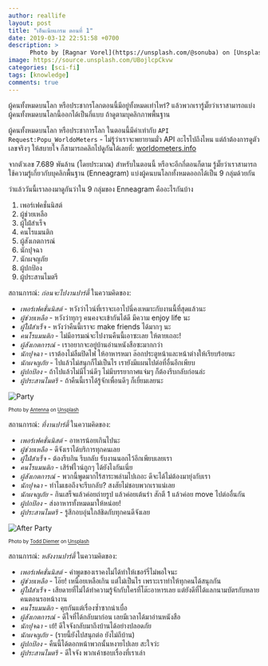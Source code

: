 ```yaml
---
author: reallife
layout: post
title: "เอ็นเนียแกรม ตอนที่ 1"
date: 2019-03-12 22:51:58 +0700
description: >
      Photo by [Ragnar Vorel](https://unsplash.com/@sonuba) on [Unsplash](https://unsplash.com/)
image: https://source.unsplash.com/UBojlcpCkvw
categories: [sci-fi]
tags: [knowledge]
comments: true
---
```

ผู้คนทั้งหมดบนโลก หรือประชากรโลกตอนนี้มีอยู่ทั้งหมดเท่าไหร่? แล้วพวกเรารู้มั๊ยว่าเราสามารถแบ่งผู้คนทั้งหมดบนโลกนี้ออกได้เป็นกี่แบบ ถ้าดูตามบุคลิกภาพพื้นฐาน

ผู้คนทั้งหมดบนโลก หรือประชาการโลก ในตอนนี้มีค่าเท่ากับ `API Request:Popu_WorldoMeters` - ไม่รู้ว่าเราจะพยายามมั่ว API อะไรไปถึงไหน แต่ถ้าต้องการดูตัวเลขจริงๆ ให้สบายใจ ก็สามารถคลิกไปดูกันได้เลยที่:  [worldometers.info](http://www.worldometers.info/world-population/)

จากตัวเลข 7.689 พันล้าน (โดยประมาณ) สำหรับในตอนนี้ หรือจะอีกกี่ตอนก็ตาม รู้มั๊ยว่าเราสามารถใช้ความรู้เกี่ยวกับบุคลิกพื้นฐาน (Enneagram) แบ่งผู้คนบนโลกทั้งหมดออกได้เป็น 9 กลุ่มด้วยกัน

ว่าแล้ววันนี้เราลองมาดูกันว่าใน 9 กลุ่มของ Enneagram คืออะไรกันบ้าง
1. เพอร์เฟคชั่นนิสต์
2. ผู้ช่วยเหลือ
3. ผู้ใฝ่สำเร็จ
4. คนโรแมนติก
5. ผู้สังเกตการณ์
6. นักปุจฉา
7. นักผจญภัย
8. ผู้ปกป้อง
9. ผู้ประสานไมตรี

สถานการณ์: *ก่อนจะไปงานปาร์ตี้* ในความคิดของ:
- *เพอร์เฟคชั่นนิสต์* - หวังว่าไวน์ที่เราจะเอาไปนี่คงเหมาะกับงานนี้ที่สุดแล้วนะ
- *ผู้ช่วยเหลือ* - หวังว่าทุกๆ คนคงจะเข้ากันได้ดี มีความ enjoy life นะ
- *ผู้ใฝ่สำเร็จ* - หวังว่าคืนนี้เราจะ make friends ได้มากๆ นะ
- *คนโรแมนติก* - ไม่มีอารมณ์จะไปงานคืนนี้เอาซะเลย ให้ตายเถอะ!
- *ผู้สังเกตการณ์* - เราอยากจะอยู่บ้านอ่านหนังสือซะมากกว่า
- *นักปุจฉา* - เราต้องไม่ลืมปิดไฟ ให้อาหารหมา ล๊อกประตูหน้าและหน้าต่างให้เรียบร้อยนะ
- *นักผจญภัย* - ไปแล้วไม่สนุกก็ไม่เป็นไร เรายังมีแผนไปต่อที่อื่นอีกเพียบ
- *ผู้ปกป้อง* - ถ้าไปแล้วไม่มีไวน์ดีๆ ไม่มีบรรยากาศแจ่มๆ ก็ต้องรีบกลับก่อนล่ะ
- *ผู้ประสานไมตรี* - ถ้าคืนนี้เราได้รู้จักเพื่อนดีๆ ก็เยี่ยมเลยนะ

![Party](https://source.unsplash.com/ZDN-G1xBWHY/400x267)

<sup><sub>Photo by [Antenna](https://unsplash.com/@antenna) on [Unsplash](https://unsplash.com/)</sub></sup>

สถานการณ์: *ที่งานปาร์ตี้* ในความคิดของ:
- *เพอร์เฟคชั่นนิสต์* - อาหารน้อยเกินไปนะ
- *ผู้ช่วยเหลือ* - ดีจังเราได้บริการทุกคนเลย
- *ผู้ใฝ่สำเร็จ* - ต้องรีบกิน รีบกลับ รับงานนอกไว้อีกเพียบเลยเรา
- *คนโรแมนติก* - เสิร์ฟไวน์ถูกๆ ได้ยังไงกันเนี่ย
- *ผู้สังเกตการณ์* - พวกนี้พูดมากไร้สาระพล่ามไปเถอะ ดีจะได้ไม่ต้องมายุ่งกับเรา
- *นักปุจฉา* - ทำไมเธอถึงจะรีบกลับ? สงสัยไม่ชอบพวกเราแน่เลย
- *นักผจญภัย* - กินเสร็จแล้วค่อยถ่ายรูป แล้วค่อยเต้นรำ สักตี 1 แล้วค่อย move ไปต่ออื่นกัน
- *ผู้ปกป้อง* - ส่งอาหารทั้งหมดมาให้หน่อย!
- *ผู้ประสานไมตรี* - รู้สึกอบอุ่นใกล้ชิดกับทุกคนดีจังเลย

![After Party](https://source.unsplash.com/SEFR62Upnqw)

<sup><sub>Photo by [Todd Diemer](https://unsplash.com/@todd_diemer/400x253) on [Unsplash](https://unsplash.com/)</sub></sup>

สถานการณ์: *หลังงานปาร์ตี้* ในความคิดของ:
- *เพอร์เฟคชั่นนิสต์* - คำพูดของเราคงไม่ได้ทำให้เชอร์รี่ไม่พอใจนะ
- *ผู้ช่วยเหลือ* - โอ๊ย! เหนื่อยเหลือเกิน แต่ไม่เป็นไร เพราะเราทำให้ทุกคนได้สนุกกัน
- *ผู้ใฝ่สำเร็จ* - เสียดายที่ไม่ได้ทำความรู้จักกับใครที่โต๊ะอาหารเลย แต่ยังดีที่ได้แลกนามบัตรกับหลายคนตอนรอหน้างาน
- *คนโรแมนติก* - คุยกันแต่เรื่องซ้ำซากน่าเบื่อ
- *ผู้สังเกตการณ์* - ดีใจที่ได้กลับมาก่อน เลยมีเวลาได้มาอ่านหนังสือ
- *นักปุจฉา* - เย้! ดีใจจังกลับมาถึงบ้านได้อย่างปลอดภัย
- *นักผจญภัย* - (รายนี้ยังไปสนุกต่อ ยังไม่ถึบ้าน)
- *ผู้ปกป้อง* - คืนนี้ได้ตอกหน้าพวกนั้นหงายไปเลย สะใจว่ะ
- *ผู้ประสานไมตรี* - ดีใจจัง พวกเค้าชอบเรื่องที่เราเล่า
